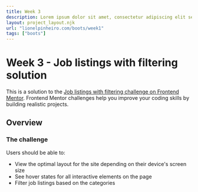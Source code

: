```yaml
---
title: Week 3
description: Lorem ipsum dolor sit amet, consectetur adipiscing elit sed do eiusmod tempor incididunt ut labore et dolore magna aliqua
layout: project_layout.njk
url: "lionelpinheiro.com/boots/week1"
tags: ["boots"]
---
```


# Week 3 - Job listings with filtering solution

This is a solution to the [Job listings with filtering challenge on Frontend Mentor](https://www.frontendmentor.io/challenges/job-listings-with-filtering-ivstIPCt). Frontend Mentor challenges help you improve your coding skills by building realistic projects.

## Overview

### The challenge

Users should be able to:

- View the optimal layout for the site depending on their device's screen size
- See hover states for all interactive elements on the page
- Filter job listings based on the categories